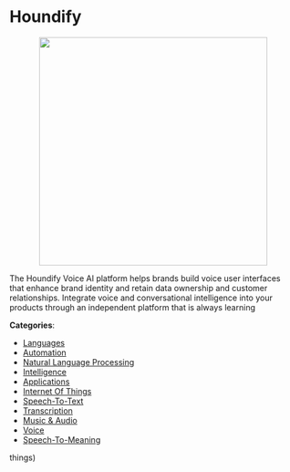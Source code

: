 # Houndify
<p align="center">
    <img width="400" src="https://raw.githubusercontent.com/apis-list/apis-list/apis/houndify/logo_256x256.png" />
</p>

The Houndify Voice AI platform helps brands build voice user interfaces that enhance brand identity and retain data ownership and customer relationships. Integrate voice and conversational intelligence into your products through an independent platform that is always learning



**Categories**:
- [Languages](https://github.com/apis-list/apis-list#languages)
- [Automation](https://github.com/apis-list/apis-list#automation)
- [Natural Language Processing](https://github.com/apis-list/apis-list#natural-language-processing)
- [Intelligence](https://github.com/apis-list/apis-list#intelligence)
- [Applications](https://github.com/apis-list/apis-list#applications)
- [Internet Of Things](https://github.com/apis-list/apis-list#internet-of-things)
- [Speech-To-Text](https://github.com/apis-list/apis-list#speech-to-text)
- [Transcription](https://github.com/apis-list/apis-list#transcription)
- [Music & Audio](https://github.com/apis-list/apis-list#music-and-audio)
- [Voice](https://github.com/apis-list/apis-list#voice)
- [Speech-To-Meaning](https://github.com/apis-list/apis-list#speech-to-meaning)



things)



